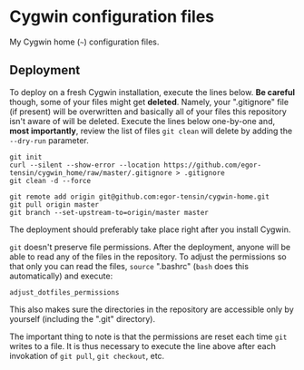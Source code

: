 Cygwin configuration files
==========================

My Cygwin home (`~`) configuration files.

Deployment
----------

To deploy on a fresh Cygwin installation, execute the lines below.
**Be careful** though, some of your files might get **deleted**.
Namely, your ".gitignore" file (if present) will be overwritten and basically
all of your files this repository isn't aware of will be deleted.
Execute the lines below one-by-one and, **most importantly**, review the list
of files `git clean` will delete by adding the `--dry-run` parameter.

    git init
    curl --silent --show-error --location https://github.com/egor-tensin/cygwin_home/raw/master/.gitignore > .gitignore
    git clean -d --force

    git remote add origin git@github.com:egor-tensin/cygwin-home.git
    git pull origin master
    git branch --set-upstream-to=origin/master master

The deployment should preferably take place right after you install Cygwin.

`git` doesn't preserve file permissions.
After the deployment, anyone will be able to read any of the files in the
repository.
To adjust the permissions so that only you can read the files, `source`
".bashrc" (`bash` does this automatically) and execute:

    adjust_dotfiles_permissions

This also makes sure the directories in the repository are accessible only by
yourself (including the ".git" directory).

The important thing to note is that the permissions are reset each time `git`
writes to a file.
It is thus necessary to execute the line above after each invokation of `git
pull`, `git checkout`, etc.
